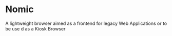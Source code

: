 # Nomic
A lightweight browser aimed as a frontend for legacy Web Applications or to be use d as a Kiosk Browser
